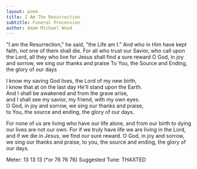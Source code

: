 ```yaml
---
layout: poem
title: I Am The Resurrection
subtitle: Funeral Procession
author: Adam Michael Wood
---
```


"I am the Resurrection," he said, "the Life am I." 
And who in Him have kept faith, not one of them shall die. 
For all who trust our Savior, who call upon the Lord, 
all they who live for Jesus shall find a sure reward 
O God, in joy and sorrow, we sing our thanks and praise 
To You, the Source and Ending, the glory of our days

I know my saving God lives, the Lord of my new birth,  
I know that at on the last day He'll stand upon the Earth.  
And I shall be awakened and from the grave arise,  
and I shall see my savior, my friend, with my own eyes.  
O God, in joy and sorrow, we sing our thanks and praise,  
to You, the source and ending, the glory of our days.  
  
For none of us are living who have our life alone, 
and from our birth to dying our lives are not our own. 
For if we truly have life we are living in the Lord, 
and if we die in Jesus, we find our sure reward. 
O God, in joy and sorrow, we sing our thanks and praise, 
to you, the source and ending, the glory of our days. 
  
Meter: 13 13 13 (*or 76 76 76) 
Suggested Tune: THAXTED 